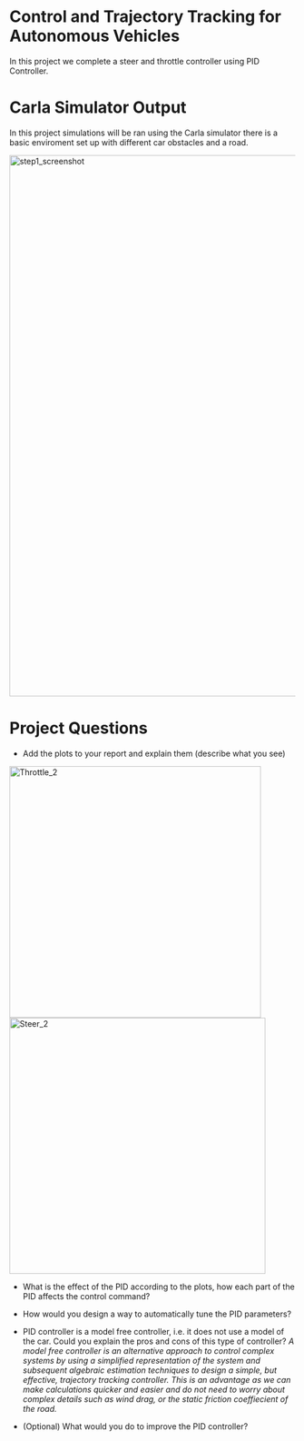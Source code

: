 # Control and Trajectory Tracking for Autonomous Vehicles
In this project we complete a steer and throttle controller using PID Controller.

# Carla Simulator Output
In this project simulations will be ran using the Carla simulator there is a basic enviroment set up with different car obstacles and a road.

<img width="953" alt="step1_screenshot" src="https://user-images.githubusercontent.com/74157573/195218684-944e24ac-560b-4f95-a9eb-619be271e5f8.png">

# Project Questions
- Add the plots to your report and explain them (describe what you see)

<img width="443" alt="Throttle_2" src="https://user-images.githubusercontent.com/74157573/195218893-03f3ba57-514b-4f23-bbf8-e1dddcd7c377.png">

<img width="451" alt="Steer_2" src="https://user-images.githubusercontent.com/74157573/195218926-7fd0bb90-3266-41ee-b5fa-a53e895cce90.png">


- What is the effect of the PID according to the plots, how each part of the PID affects the control command?


- How would you design a way to automatically tune the PID parameters?


- PID controller is a model free controller, i.e. it does not use a model of the car. Could you explain the pros and cons of this type of controller?
*A model free controller is an alternative approach to control complex systems by using a simplified representation of the system and subsequent algebraic estimation techniques to design a simple, but effective, trajectory tracking controller. This is an advantage as we can make calculations quicker and easier and do not need to worry about complex details such as wind drag, or the static friction coeffiecient of the road.* 

- (Optional) What would you do to improve the PID controller?


